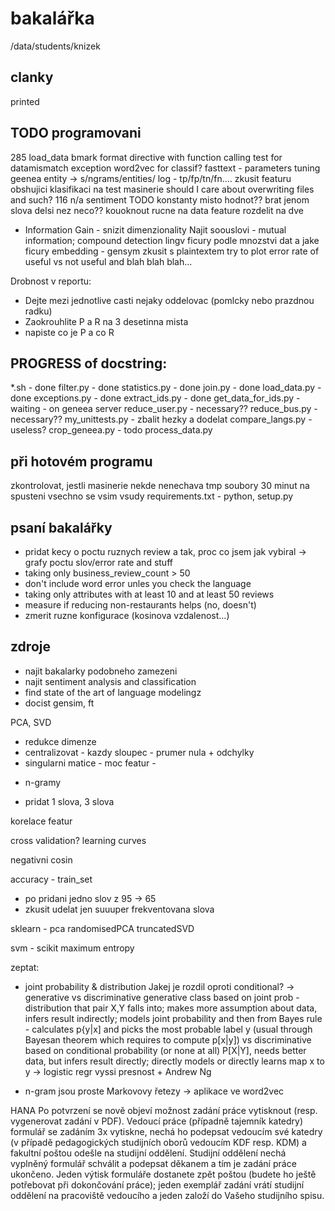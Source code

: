 # bakalářka
/data/students/knizek

## clanky
printed

## TODO programovani
285 load_data bmark
format directive with function calling
test for datamismatch exception
word2vec for classif?
fasttext - parameters tuning
geenea entity -> s/ngrams/entities/
log - tp/fp/tn/fn....
zkusit featuru obshujici klasifikaci na test masinerie
should I care about overwriting files and such?
116 n/a sentiment
TODO konstanty misto hodnot??
brat jenom slova delsi nez neco??
kouoknout rucne na data
feature rozdelit na dve
* Information Gain - snizit dimenzionality
Najit soouslovi - mutual information; compound detection
lingv ficury
podle mnozstvi dat a jake ficury
embedding - gensym
zkusit s plaintextem
try to plot error rate of useful vs not useful and blah blah blah...

Drobnost v reportu:
- Dejte mezi jednotlive casti nejaky oddelovac (pomlcky nebo prazdnou radku)
- Zaokrouhlite P a R na 3 desetinna mista
- napiste co je P a co R


## PROGRESS of docstring:
\*.sh - done
filter.py - done
statistics.py - done
join.py - done
load_data.py - done
exceptions.py - done
extract_ids.py - done
get_data_for_ids.py - waiting - on geneea server
reduce_user.py - necessary??
reduce_bus.py - necessary??
my_unittests.py - zbalit hezky a dodelat
compare_langs.py - useless?
crop_geneea.py - todo
process_data.py


## při hotovém programu
zkontrolovat, jestli masinerie nekde nenechava tmp soubory
30 minut na spusteni vsechno se vsim vsudy
requirements.txt - python, setup.py

## psaní bakalářky
 - pridat kecy o poctu ruznych review a tak, proc co jsem jak vybiral
 	-> grafy poctu slov/error rate and stuff
 - taking only business_review_count > 50
 - don't include word error unles you check the language
 - taking only attributes with at least 10 and at least 50 reviews
 - measure if reducing non-restaurants helps (no, doesn't)
 - zmerit ruzne konfigurace (kosinova vzdalenost...)

## zdroje
 - najit bakalarky podobneho zamezeni
 - najit sentiment analysis and classification
 - find state of the art of language modelingz
 - docist gensim, ft



PCA, SVD
- redukce dimenze
- centralizovat - kazdy sloupec - prumer nula + odchylky
- singularni matice - moc featur - 




* n-gramy
 - pridat 1 slova, 3 slova

korelace featur


cross validation?
learning curves


negativni cosin


accuracy - train_set
 - po pridani jedno slov z 95 -> 65
 - zkusit udelat jen suuuper frekventovana slova


 sklearn - pca randomisedPCA
 truncatedSVD


 svm - scikit
 maximum entropy





zeptat:
- joint probability & distribution
	Jakej je rozdil oproti conditional?
	-> generative vs discriminative
	generative class based on joint prob - distribution that pair X,Y falls into; makes more assumption about data, infers result indirectly; models joint probability and then from Bayes rule - calculates p{y|x] and picks the most probable label y (usual through Bayesan theorem which requires to compute p[x|y])
vs discriminative based on conditional probability (or none at all) P[X|Y], needs better data, but infers result directly; directly models or directly learns map x to y
	-> logistic regr vyssi presnost + Andrew Ng
	
- n-gram jsou proste Markovovy řetezy -> aplikace ve word2vec


HANA
Po potvrzení se nově objeví možnost zadání práce vytisknout (resp. vygenerovat zadání v PDF). Vedoucí práce (případně tajemník katedry) formulář se zadáním 3x vytiskne, nechá ho podepsat vedoucím své katedry (v případě pedagogických studijních oborů vedoucím KDF resp. KDM) a fakultní poštou odešle na studijní oddělení.
Studijní oddělení nechá vyplněný formulář schválit a podepsat děkanem a tím je zadání práce ukončeno. Jeden výtisk formuláře dostanete zpět poštou (budete ho ještě potřebovat při dokončování práce); jeden exemplář zadání vrátí studijní oddělení na pracoviště vedoucího a jeden založí do Vašeho studijního spisu.


